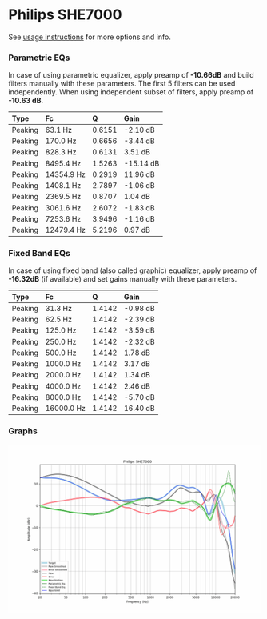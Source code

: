 # Philips SHE7000
See [usage instructions](https://github.com/jaakkopasanen/AutoEq#usage) for more options and info.

### Parametric EQs
In case of using parametric equalizer, apply preamp of **-10.66dB** and build filters manually
with these parameters. The first 5 filters can be used independently.
When using independent subset of filters, apply preamp of **-10.63 dB**.

| Type    | Fc         |      Q | Gain      |
|:--------|:-----------|:-------|:----------|
| Peaking | 63.1 Hz    | 0.6151 | -2.10 dB  |
| Peaking | 170.0 Hz   | 0.6656 | -3.44 dB  |
| Peaking | 828.3 Hz   | 0.6131 | 3.51 dB   |
| Peaking | 8495.4 Hz  | 1.5263 | -15.14 dB |
| Peaking | 14354.9 Hz | 0.2919 | 11.96 dB  |
| Peaking | 1408.1 Hz  | 2.7897 | -1.06 dB  |
| Peaking | 2369.5 Hz  | 0.8707 | 1.04 dB   |
| Peaking | 3061.6 Hz  | 2.6072 | -1.83 dB  |
| Peaking | 7253.6 Hz  | 3.9496 | -1.16 dB  |
| Peaking | 12479.4 Hz | 5.2196 | 0.97 dB   |

### Fixed Band EQs
In case of using fixed band (also called graphic) equalizer, apply preamp of **-16.32dB**
(if available) and set gains manually with these parameters.

| Type    | Fc         |      Q | Gain     |
|:--------|:-----------|:-------|:---------|
| Peaking | 31.3 Hz    | 1.4142 | -0.98 dB |
| Peaking | 62.5 Hz    | 1.4142 | -2.39 dB |
| Peaking | 125.0 Hz   | 1.4142 | -3.59 dB |
| Peaking | 250.0 Hz   | 1.4142 | -2.32 dB |
| Peaking | 500.0 Hz   | 1.4142 | 1.78 dB  |
| Peaking | 1000.0 Hz  | 1.4142 | 3.17 dB  |
| Peaking | 2000.0 Hz  | 1.4142 | 1.34 dB  |
| Peaking | 4000.0 Hz  | 1.4142 | 2.46 dB  |
| Peaking | 8000.0 Hz  | 1.4142 | -5.70 dB |
| Peaking | 16000.0 Hz | 1.4142 | 16.40 dB |

### Graphs
![](./Philips%20SHE7000.png)